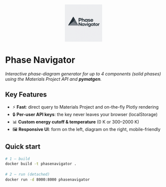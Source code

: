 <p align="center">
  <img src="static/logo.png" alt="Phase Navigator logo" height="120">
</p>

# Phase Navigator

*Interactive phase-diagram generator for up to 4 components (solid phases) using the Materials Project API and **pymatgen**.*

## Key Features
- ⚡ **Fast**: direct query to Materials Project and on-the-fly Plotly rendering  
- 🔒 **Per-user API keys**: the key never leaves your browser (localStorage)  
- 📊 **Custom energy cutoff & temperature** (0 K or 300–2000 K)  
- 🖼 **Responsive UI**: form on the left, diagram on the right, mobile-friendly  

## Quick start

```bash
# 1 — build
docker build -t phasenavigator .

# 2 — run (detached)
docker run -d 8000:8000 phasenavigator
